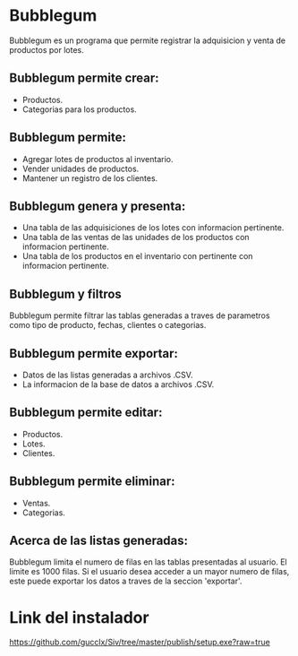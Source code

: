 # Bubblegum

Bubblegum es un programa que permite registrar la adquisicion y venta de productos por lotes.

## Bubblegum permite crear:

* Productos.
* Categorias para los productos.

## Bubblegum permite:

* Agregar lotes de productos al inventario.
* Vender unidades de productos.
* Mantener un registro de los clientes.

## Bubblegum genera y presenta:

* Una tabla de las adquisiciones de los lotes con informacion pertinente.
* Una tabla de las ventas de las unidades de los productos con informacion pertinente.
* Una tabla de los productos en el inventario con pertinente con informacion pertinente.

## Bubblegum y filtros

Bubblegum permite filtrar las tablas generadas a traves de parametros como tipo de producto,
fechas, clientes o categorias.

## Bubblegum permite exportar:

* Datos de las listas generadas a archivos .CSV.
* La informacion de la base de datos a archivos .CSV.

## Bubblegum permite editar:

* Productos.
* Lotes.
* Clientes.

## Bubblegum permite eliminar:
* Ventas.
* Categorias.

## Acerca de las listas generadas:
Bubblegum limita el numero de filas en las tablas presentadas al usuario.
El limite es 1000 filas. Si el usuario desea acceder a un mayor numero de filas,
este puede exportar los datos a traves de la seccion 'exportar'.

# Link del instalador

https://github.com/gucclx/Siv/tree/master/publish/setup.exe?raw=true
